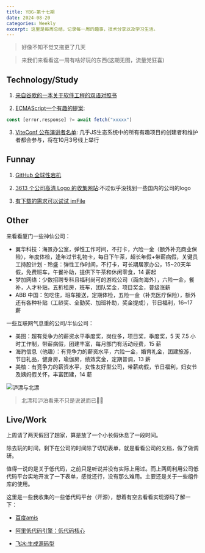 ```yaml
---
title: YBG-第十七期
date: 2024-08-20
categories: Weekly
excerpt: 这里是每周总结，记录每一周的趣事，技术分享以及学习生活。
---
```


> 好像不知不觉又拖更了几天

> 来我们来看看这一周有啥好玩的东西(这期无图，流量党狂喜)

## Technology/Study

1. [来自谷歌的一本关于软件工程的双语对照书](https://qiangmzsx.github.io/Software-Engineering-at-Google/#/zh-cn/Chapter-1_What_Is_Software_Engineering/Chapter-1_What_Is_Software_Engineering)

2. [ECMAScript一个有趣的提案](https://github.com/arthurfiorette/proposal-safe-assignment-operator):

```js
const [error,response] ?= await fetch("xxxxx")
```

3. [ViteConf 公布演讲者名单](https://viteconf.org/): 几乎JS生态系统中的所有有趣项目的创建者和维护者都会参与，将在10月3号线上举行

## Funnay

1. [GitHub 全球性宕机](https://www.infoq.cn/article/7qG56fhYfoH8kceRLC2T)

2. [3613 个公司高清 Logo 的收集网站](https://fey.com/marketing/logos):不过似乎没找到一些国内的公司的logo

3. [有下载的需求可以试试 imFile](https://imfile.io/)

## Other

来看看厦门一些神仙公司：

- 翼华科技：海景办公室，弹性工作时间，不打卡，六险一金（额外补充商业保险），年度体检，逢年过节礼物卡，每日下午茶，超长年假+带薪病假，关键员工持股计划 - 玲盛：弹性工作时间，不打卡，可长期居家办公，15~20天年假，免费班车，午餐补助，提供下午茶和休闲零食，14 薪起
- 梦加网络：少数招聘专科且福利尚可的游戏公司（面向海外），六险一金，餐补，人才补贴，五折租房，班车，团队奖金，项目奖金，普级涨薪
- ABB 中国：包吃住，班车接送，定期体检，五险一金（补充医疗保险），额外还有各种补贴（工龄奖、全勤奖、加班补助，奖金提成），节日福利，16~17 薪

一些互联网气息重的公司/半仙公司：

- 美图：超有竞争力的薪资水平季度奖，岗位多，项目奖，季度奖，5 天 7.5 小时工作制，带薪病假，团建丰富，每月部门有活动经费，15 薪
- 海豹信息（他趣）：有竞争力的薪资水平，六险一金，婚育礼金，团建旅游，节日礼品，健身房，瑜伽房，绩效奖金，定期普调，13 薪
- 美柚：有竞争力的薪资水平，女性友好型公司，带薪病假，节日福利，妇女节及姨妈假关怀，丰富团建，14 薪

<img src="/imgs/YBG-第十七期/work.png" alt="沪漂与北漂" />

> 北漂和沪泊看来不只是说说而已😮‍💨

## Live/Work

上周请了两天假回了趟家，算是放了一个小长假休息了一段时间。

除去玩的时间，剩下在公司的时间除了切切表单，就是看看公司的文档，做了做调研。

值得一说的是关于低代码，之前只是听说并没有实际上用过。而上两周利用公司低代码平台实地开发了一下表单，感觉还行，没有那么难用。主要还是关于一些组件库的使用。

这里是一些我收集的一些低代码平台（开源），想着有空去看看实现源码了解一下：

- [百度amis](https://aisuda.bce.baidu.com/amis/zh-CN/docs/index#%E7%94%A8-json-%E5%86%99%E9%A1%B5%E9%9D%A2%E6%9C%89%E4%BB%80%E4%B9%88%E5%A5%BD%E5%A4%84)

- [阿里低代码引擎：低代码核心](https://lowcode-engine.cn/site/docs/specs/lowcode-spec)

- [飞冰:生成源码型](https://v3.ice.work/docs/guide/about/)
